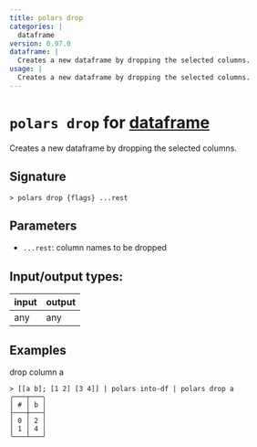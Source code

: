 ```yaml
---
title: polars drop
categories: |
  dataframe
version: 0.97.0
dataframe: |
  Creates a new dataframe by dropping the selected columns.
usage: |
  Creates a new dataframe by dropping the selected columns.
---
```

<!-- This file is automatically generated. Please edit the command in https://github.com/nushell/nushell instead. -->

# `polars drop` for [dataframe](/commands/categories/dataframe.md)

<div class='command-title'>Creates a new dataframe by dropping the selected columns.</div>

## Signature

```> polars drop {flags} ...rest```

## Parameters

 -  `...rest`: column names to be dropped


## Input/output types:

| input | output |
| ----- | ------ |
| any   | any    |

## Examples

drop column a
```nu
> [[a b]; [1 2] [3 4]] | polars into-df | polars drop a
╭───┬───╮
│ # │ b │
├───┼───┤
│ 0 │ 2 │
│ 1 │ 4 │
╰───┴───╯

```
